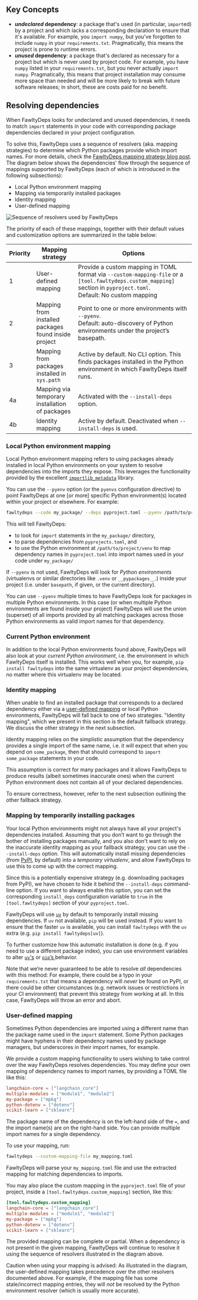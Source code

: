 ## Key Concepts

- **_undeclared_ dependency**:
  a package that's used (in particular, `import`ed) by a project and which lacks a corresponding declaration to ensure that it's available.
  For example, you `import numpy`, but you've forgotten to include `numpy` in your `requirements.txt`.
  Pragmatically, this means the project is prone to runtime errors.
- **_unused_ dependency**:
  a package that's declared as necessary for a project but which is never used by project code.
  For example, you have `numpy` listed in your `requirements.txt`, but you never actually `import numpy`.
  Pragmatically, this means that project installation may consume more space than needed and will be more likely to break with future software releases; in short, these are costs paid for no benefit.

## Resolving dependencies

When FawltyDeps looks for undeclared and unused dependencies, it needs to match
`import` statements in your code with corresponding package dependencies
declared in your project configuration.

To solve this, FawltyDeps uses a sequence of resolvers (aka. mapping strategies)
to determine which Python packages provide which import names. For more details,
check the [FawltyDeps mapping strategy blog post](https://www.tweag.io/blog/2023-09-21-fawltydeps-mapping-strategy/). The diagram below
shows the dependencies' flow through the sequence of mappings supported by
FawltyDeps (each of which is introduced in the following subsections):

- Local Python environment mapping
- Mapping via temporarily installed packages
- Identity mapping
- User-defined mapping

![Sequence of resolvers used by FawltyDeps](images/resolvers_sequence.png)

The priority of each of these mappings, together with their default values and
customization options are summarized in the table below:

| Priority | Mapping strategy                                     | Options                                                                                                                                                                    |
| -------- | ---------------------------------------------------- | -------------------------------------------------------------------------------------------------------------------------------------------------------------------------- |
| 1        | User-defined mapping                                 | Provide a custom mapping in TOML format via `--custom-mapping-file` or a `[tool.fawltydeps.custom_mapping]` section in `pyproject.toml`. <br /> Default: No custom mapping |
| 2        | Mapping from installed packages found inside project | Point to one or more environments with `--pyenv`.<br />Default: auto-discovery of Python environments under the project’s basepath.                                        |
| 3        | Mapping from packages installed in `sys.path`        | Active by default. No CLI option. This finds packages installed in the Python environment in which FawltyDeps itself runs.                                                 |
| 4a       | Mapping via temporary installation of packages       | Activated with the `--install-deps` option.                                                                                                                                |
| 4b       | Identity mapping                                     | Active by default. Deactivated when `--install-deps` is used.                                                                                                              |

### Local Python environment mapping

Local Python environment mapping refers to using packages already installed
in local Python environments on your system to resolve dependencies into
the imports they expose. This leverages the functionality provided
by the excellent [`importlib_metadata`](https://importlib-metadata.readthedocs.io/en/latest/)
library.

You can use the `--pyenv` option (or the `pyenvs` configuration directive)
to point FawltyDeps at one [or more] specific Python environment(s) located
within your project or elsewhere. For example:

```sh
fawltydeps --code my_package/ --deps pyproject.toml --pyenv /path/to/project/venv
```

This will tell FawltyDeps:

- to look for `import` statements in the `my_package/` directory,
- to parse dependencies from `pyprojects.toml`, and
- to use the Python environment at `/path/to/project/venv` to map dependency names in
  `pyproject.toml` into import names used in your code under `my_package/`

If `--pyenv` is not used, FawltyDeps will look for _Python environments_
(virtualenvs or similar directories like `.venv` or `__pypackages__`.) inside
your project (i.e. under `basepath`, if given, or the current directory).

You can use `--pyenv` multiple times to have FawltyDeps look for packages in
multiple Python environments. In this case (or when multiple Python environments
are found inside your project) FawltyDeps will use the union (superset) of all
imports provided by all matching packages across those Python environments as
valid import names for that dependency.

### Current Python environment

In addition to the local Python environments found above, FawltyDeps will also
look at your _current Python environment_, i.e. the environment in which
FawltyDeps itself is installed. This works well when you, for example,
`pip install fawltydeps` into the same virtualenv as your project dependencies,
no matter where this virtualenv may be located.

### Identity mapping

When unable to find an installed package that corresponds to a declared
dependency either via a [user-defined mapping](#user-defined-mapping) or local 
Python environments, FawltyDeps will fall back to one of two strategies.
"Identity mapping", which we present in this section is the default fallback
strategy. We discuss the other strategy in the next subsection.

Identity mapping relies on the simplistic assumption that the dependency provides
a single import of the same name, i.e. it will expect that when you depend on
`some_package`, then that should correspond to `import some_package` statements
in your code.

This assumption is correct for many packages and it allows FawltyDeps to
produce results (albeit sometimes inaccurate ones) when the current Python
environment does not contain all of your declared dependencies.

To ensure correctness, however, refer to the next subsection outlining the other
fallback strategy.

### Mapping by temporarily installing packages

Your local Python environments might not always have all your project's
dependencies installed. Assuming that you don’t want to go through the
bother of installing packages manually, and you also don't want to rely on
the inaccurate identity mapping as your fallback strategy, you can use the
`--install-deps` option. This will automatically install missing dependencies
(from [PyPI](https://pypi.org/), by default) into a _temporary virtualenv_,
and allow FawltyDeps to use this to come up with the correct mapping.

Since this is a potentially expensive strategy (e.g. downloading packages from
PyPI), we have chosen to hide it behind the `--install-deps` command-line
option. If you want to always enable this option, you can set the corresponding
`install_deps` configuration variable to `true` in the `[tool.fawltydeps]`
section of your `pyproject.toml`.

FawltyDeps will use [`uv`](https://github.com/astral-sh/uv) by default to
temporarily install missing dependencies. If `uv` not available, `pip` will be
used instead. If you want to ensure that the faster `uv` is available, you can
install `fawltydeps` with the `uv` extra (e.g. `pip install fawltydeps[uv]`).

To further customize how this automatic installation is done (e.g. if you need
to use a different package index), you can use environment variables to alter
[`uv`'s](https://github.com/astral-sh/uv?tab=readme-ov-file#environment-variables)
or [`pip`’s ](https://pip.pypa.io/en/stable/topics/configuration/) behavior.

Note that we’re never guaranteed to be able to resolve _all_ dependencies with
this method: For example, there could be a typo in your `requirements.txt` that
means a dependency will _never_ be found on PyPI, or there could be other
circumstances (e.g. network issues or restrictions in your CI environment) that
prevent this strategy from working at all.
In this case, FawltyDeps will throw an error and abort.

### User-defined mapping

Sometimes Python dependencies are imported using a different name than the package
name used in the `import` statement. Some Python packages might have hyphens in
their dependency names used by package managers, but underscores in their import 
names, for example.

We provide a custom mapping functionality to users wishing to take control
over the way FawltyDeps resolves dependencies. You may define your own mapping
of dependency names to import names, by providing a TOML file like this:

```toml
langchain-core = ["langchain_core"]
multiple-modules = ["module1", "module2"]
my-package = ["mpkg"]
python-dotenv = ["dotenv"]
scikit-learn = ["sklearn"]
```

The package name of the dependency is on the left-hand side of the `=`, and the
import name(s) are on the right-hand side. You can provide multiple import names
for a single dependency.


To use your mapping, run:

```sh
fawltydeps --custom-mapping-file my_mapping.toml
```

FawltyDeps will parse your `my_mapping.toml` file and use the extracted mapping
for matching dependencies to imports.

You may also place the custom mapping in the `pyproject.toml` file of your
project, inside a `[tool.fawltydeps.custom_mapping]` section, like this:

```toml
[tool.fawltydeps.custom_mapping]
langchain-core = ["langchain_core"]
multiple-modules = ["module1", "module2"]
my-package = ["mpkg"]
python-dotenv = ["dotenv"]
scikit-learn = ["sklearn"]
```

The provided mapping can be complete or partial. When a dependency is not
present in the given mapping, FawltyDeps will continue to resolve it using
the sequence of resolvers illustrated in the diagram above.

Caution when using your mapping is advised: As illustrated in the diagram, the
user-defined mapping takes precedence over the other resolvers documented
above. For example, if the mapping file has some stale/incorrect mapping
entries, they will _not_ be resolved by the Python environment resolver (which
is usually more accurate).
